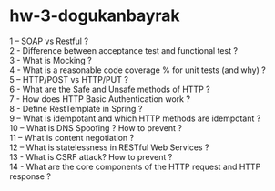 # hw-3-dogukanbayrak

1 – SOAP vs Restful ? <br/>
2 - Difference between acceptance test and functional test ?<br/>
3 - What is Mocking ?<br/>
4 - What is a reasonable code coverage % for unit tests (and why) ?<br/>
5 – HTTP/POST vs HTTP/PUT ?<br/>
6 - What are the Safe and Unsafe methods of HTTP ?<br/>
7 - How does HTTP Basic Authentication work ?<br/>
8 - Define RestTemplate in Spring ?<br/>
9 – What is idempotant and which HTTP methods are idempotant ?<br/>
10 – What is DNS Spoofing ? How to prevent ?<br/>
11 – What is content negotiation ?<br/>
12 – What is statelessness in RESTful Web Services ?<br/>
13 - What is CSRF attack? How to prevent ?<br/>
14 - What are the core components of the HTTP request and HTTP response ?